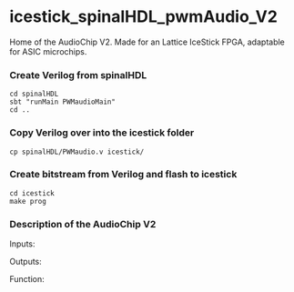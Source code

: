 # icestick_spinalHDL_pwmAudio_V2
Home of the AudioChip V2. Made for an Lattice IceStick FPGA, adaptable for ASIC microchips.

### Create Verilog from spinalHDL
```
cd spinalHDL
sbt "runMain PWMaudioMain"
cd ..
```
### Copy Verilog over into the icestick folder
```
cp spinalHDL/PWMaudio.v icestick/
```

### Create bitstream from Verilog and flash to icestick
```
cd icestick
make prog
```

### Description of the AudioChip V2
Inputs:

Outputs:

Function:

